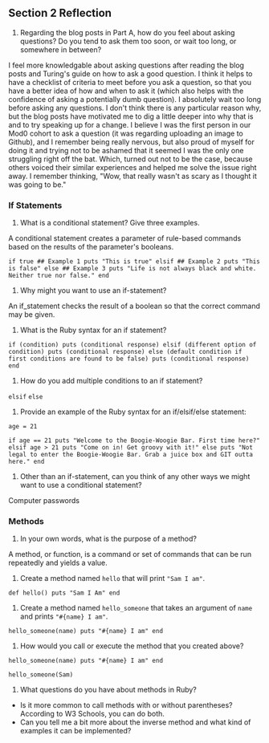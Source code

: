 ## Section 2 Reflection

1. Regarding the blog posts in Part A, how do you feel about asking questions? Do you tend to ask them too soon, or wait too long, or somewhere in between?

I feel more knowledgable about asking questions after reading the blog posts and Turing's guide
on how to ask a good question. I think it helps to have a checklist of criteria to meet before
you ask a question, so that you have a better idea of how and when to ask it (which also helps with the confidence of asking a potentially dumb question). I absolutely wait too long before asking any questions. I don't think there is any particular reason why, but the blog posts have motivated me to dig a little deeper into why that is and to try speaking up for a change. I believe I was the first person in our Mod0 cohort to ask a question (it was regarding uploading an image to Github), and I remember being really nervous, but also proud of myself for doing it and trying not to be ashamed that it seemed I was the only one struggling right off the bat. Which, turned out not to be the case, because others voiced their similar experiences and helped me solve the issue right away. I remember thinking, "Wow, that really wasn't as scary as I thought it was going to be."


### If Statements

1. What is a conditional statement? Give three examples.

A conditional statement creates a parameter of rule-based commands based on the results of the parameter's booleans.

`if true ## Example 1
  puts "This is true"
elsif ## Example 2
  puts "This is false"
else ## Example 3
  puts "Life is not always black and white. Neither true nor false."
end`

1. Why might you want to use an if-statement?

An if_statement checks the result of a boolean so that the correct command may be given.

1. What is the Ruby syntax for an if statement?

`if (condition)
  puts (conditional response)
elsif (different option of condition)
  puts (conditional response)
else (default condition if first conditions are found to be false)
  puts (conditional response)
end`

1. How do you add multiple conditions to an if statement?

`elsif`
`else`

1. Provide an example of the Ruby syntax for an if/elsif/else statement:

`age = 21`

`if age == 21
  puts "Welcome to the Boogie-Woogie Bar. First time here?"
elsif age > 21
  puts "Come on in! Get groovy with it!"
else
  puts "Not legal to enter the Boogie-Woogie Bar. Grab a juice box and GIT outta here."
end`

1. Other than an if-statement, can you think of any other ways we might want to use a conditional statement?

Computer passwords

### Methods

1. In your own words, what is the purpose of a method?

A method, or function, is a command or set of commands that can be run repeatedly and yields a value.   

1. Create a method named `hello` that will print `"Sam I am"`.

`def hello()
  puts "Sam I Am"
end`

1. Create a method named `hello_someone` that takes an argument of `name` and prints `"#{name} I am"`.

`hello_someone(name)
  puts "#{name} I am"
end`

1. How would you call or execute the method that you created above?

`hello_someone(name)
  puts "#{name} I am"
end`

`hello_someone(Sam)`

1. What questions do you have about methods in Ruby?

* Is it more common to call methods with or without parentheses? According to W3 Schools, you can do both.
* Can you tell me a bit more about the inverse method and what kind of examples it can be implemented?
